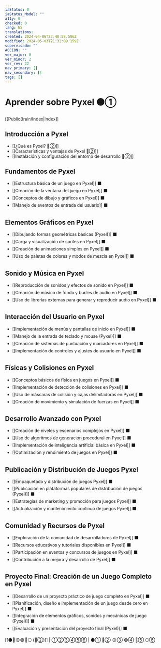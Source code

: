 ```yaml
---
iaStatus: 0
iaStatus_Model: ""
a11y: 0
checked: 0
lang: ES
translations: 
created: 2024-04-06T23:48:58.586Z
modified: 2024-05-03T21:32:09.159Z
supervisado: ""
ACCION: ""
ver_major: 0
ver_minor: 2
ver_rev: 22
nav_primary: []
nav_secondary: []
tags: []
---
```

# Aprender sobre Pyxel  ⚫①

[[PublicBrain/Index|Index]]

## Introducción a Pyxel

- [[¿Qué es Pyxel?  🔴②]]
- [[Características y ventajas de Pyxel 🔴②]]
- [[Instalación y configuración del entorno de desarrollo 🔴②]]

## Fundamentos de Pyxel

- [[Estructura básica de un juego en Pyxel]] ⬛
- [[Creación de la ventana del juego en Pyxel]] ⬛
- [[Conceptos de dibujo y gráficos en Pyxel]] ⬛
- [[Manejo de eventos de entrada del usuario]] ⬛

## Elementos Gráficos en Pyxel

- [[Dibujando formas geométricas básicas (Pyxel)]] ⬛
- [[Carga y visualización de sprites en Pyxel]] ⬛
- [[Creación de animaciones simples en Pyxel]] ⬛
- [[Uso de paletas de colores y modos de mezcla en Pyxel]] ⬛

## Sonido y Música en Pyxel

- [[Reproducción de sonidos y efectos de sonido en Pyxel]] ⬛
- [[Creación de música de fondo y bucles de audio en Pyxel]] ⬛
- [[Uso de librerías externas para generar y reproducir audio en Pyxel]] ⬛

## Interacción del Usuario en Pyxel

- [[Implementación de menús y pantallas de inicio en Pyxel]] ⬛
- [[Manejo de la entrada de teclado y mouse (Pyxel)]] ⬛
- [[Creación de sistemas de puntuación y marcadores en Pyxel]] ⬛
- [[Implementación de controles y ajustes de usuario en Pyxel]] ⬛

## Físicas y Colisiones en Pyxel

- [[Conceptos básicos de física en juegos en Pyxel]] ⬛
- [[Implementación de detección de colisiones en Pyxel]] ⬛
- [[Uso de máscaras de colisión y cajas delimitadoras en Pyxel]] ⬛
- [[Creación de movimiento y simulación de fuerzas en Pyxel]] ⬛

## Desarrollo Avanzado con Pyxel

- [[Creación de niveles y escenarios complejos en Pyxel]] ⬛
- [[Uso de algoritmos de generación procedural en Pyxel]] ⬛
- [[Implementación de inteligencia artificial básica en Pyxel]] ⬛
- [[Optimización y rendimiento de juegos en Pyxel]] ⬛

## Publicación y Distribución de Juegos Pyxel

- [[Empaquetado y distribución de juegos Pyxel]] ⬛
- [[Publicación en plataformas populares de distribución de juegos (Pyxel)]] ⬛
- [[Estrategias de marketing y promoción para juegos Pyxel]] ⬛
- [[Actualización y mantenimiento continuo de juegos Pyxel]] ⬛

## Comunidad y Recursos de Pyxel

- [[Exploración de la comunidad de desarrolladores de Pyxel]] ⬛
- [[Recursos educativos y tutoriales disponibles en Pyxel]] ⬛
- [[Participación en eventos y concursos de juegos en Pyxel]] ⬛
- [[Contribución a la mejora y desarrollo de Pyxel]] ⬛

## Proyecto Final: Creación de un Juego Completo en Pyxel

- [[Desarrollo de un proyecto práctico de juego completo en Pyxel]] ⬛
- [[Planificación, diseño e implementación de un juego desde cero en Pyxel]] ⬛
- [[Integración de elementos gráficos, sonidos y mecánicas de juego (Pyxel)]] ⬛
- [[Evaluación y presentación del proyecto final (Pyxel)]] ⬛

[[⚫🔴 🟡 🟢 🔵⚪ (🔴②)]] | ①②③④⑤⑥ | ⚫① 🔴②  🟡 ③ 🟢④ 🔵⑤ ⚪⑥ 
